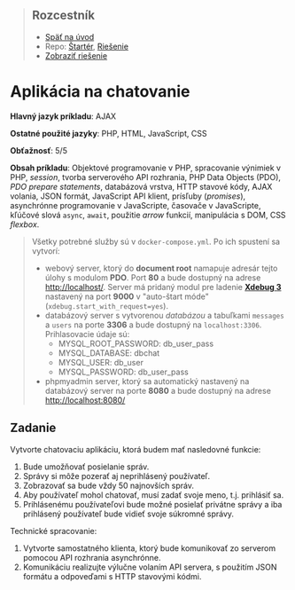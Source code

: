 <div class="hidden">

> ## Rozcestník
> - [Späť na úvod](../../README.md)
> - Repo: [Štartér](/../../tree/main/ajax/chat), [Riešenie](/../../tree/solution/ajax/chat)
> - [Zobraziť riešenie](riesenie.md)
</div>

# Aplikácia na chatovanie
<div class="info"> 

**Hlavný jazyk príkladu**: AJAX

**Ostatné použité jazyky**: PHP, HTML, JavaScript, CSS

**Obťažnosť**: 5/5

**Obsah príkladu**: Objektové programovanie v PHP, spracovanie výnimiek v PHP, *session*, tvorba serverového API rozhrania, PHP Data Objects (PDO), *PDO prepare statements*, databázová vrstva, HTTP stavové kódy, AJAX volania, JSON formát, JavaScript API klient, prísľuby (*promises*), asynchrónne programovanie v JavaScripte, časovače v&nbsp;JavaScripte, kľúčové slová `async`, `await`, použitie *arrow* funkcií, manipulácia s DOM, CSS *flexbox*.

</div>

<div class="hidden">

> Všetky potrebné služby sú v `docker-compose.yml`. Po ich spustení sa vytvorí:
> - webový server, ktorý do __document root__ namapuje adresár tejto úlohy s modulom __PDO__. Port __80__ a bude dostupný na adrese [http://localhost/](http://localhost/). Server má pridaný modul pre ladenie [__Xdebug 3__](https://xdebug.org/) nastavený na port __9000__ v "auto-štart móde" (`xdebug.start_with_request=yes`).
> - databázový server s vytvorenou _databázou_ a tabuľkami `messages` a `users` na porte __3306__ a bude dostupný na `localhost:3306`. Prihlasovacie údaje sú:
>   - MYSQL_ROOT_PASSWORD: db_user_pass
>   - MYSQL_DATABASE: dbchat
>   - MYSQL_USER: db_user
>   - MYSQL_PASSWORD: db_user_pass
> - phpmyadmin server, ktorý sa automatický nastavený na databázový server na porte __8080__ a bude dostupný na adrese [http://localhost:8080/](http://localhost:8080/)

</div>

## Zadanie

Vytvorte chatovaciu aplikáciu, ktorá budem mať nasledovné funkcie:

1. Bude umožňovať posielanie správ.
1. Správy si môže pozerať aj neprihlásený používateľ. 
1. Zobrazovať sa bude vždy 50 najnovších správ.
1. Aby používateľ mohol chatovať, musí zadať svoje meno, t.j. prihlásiť sa.
1. Prihlásenému používateľovi bude možné posielať privátne správy a iba prihlásený používateľ bude vidieť svoje súkromné správy.

Technické spracovanie:

1. Vytvorte samostatného klienta, ktorý bude komunikovať zo serverom pomocou API rozhrania asynchrónne.
1. Komunikáciu realizujte výlučne volaním API servera, s použitím JSON formátu a odpoveďami s HTTP stavovými kódmi.

